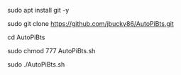 sudo apt install git -y

sudo git clone https://github.com/jbucky86/AutoPiBts.git 

cd AutoPiBts

sudo chmod 777 AutoPiBts.sh

sudo ./AutoPiBts.sh
